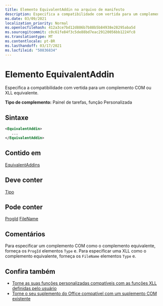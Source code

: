 ```yaml
---
title: Elemento EquivalentAddin no arquivo de manifesto
description: Especifica a compatibilidade com vertida para um complemento COM ou XLL equivalente.
ms.date: 03/09/2021
localization_priority: Normal
ms.openlocfilehash: 412a3ce7bd12d886b7b88b5b84938e28295aba5d
ms.sourcegitcommit: c0c61fe84f3c5de88bd7eac29120056bb1224fc8
ms.translationtype: MT
ms.contentlocale: pt-BR
ms.lasthandoff: 03/17/2021
ms.locfileid: "50836834"
---
```

# <a name="equivalentaddin-element"></a>Elemento EquivalentAddin

Especifica a compatibilidade com vertida para um complemento COM ou XLL equivalente.

**Tipo de complemento:** Painel de tarefas, função Personalizada

## <a name="syntax"></a>Sintaxe

```XML
<EquivalentAddin>
   ...
</EquivalentAddin>
```

## <a name="contained-in"></a>Contido em

[EquivalentAddins](equivalentaddins.md)

## <a name="must-contain"></a>Deve conter

[Tipo](type.md)

## <a name="can-contain"></a>Pode conter

[ProgId](progid.md) 
 [FileName](filename.md)

## <a name="remarks"></a>Comentários

Para especificar um complemento COM como o complemento equivalente, forneça os `ProgId` elementos `Type` e. Para especificar uma XLL como o complemento equivalente, forneça os `FileName` elementos `Type` e.

## <a name="see-also"></a>Confira também

- [Torne as suas funções personalizadas compatíveis com as funções XLL definidas pelo usuário](../../excel/make-custom-functions-compatible-with-xll-udf.md)
- [Torne o seu suplemento do Office compatível com um suplemento COM existente](../../develop/make-office-add-in-compatible-with-existing-com-add-in.md)